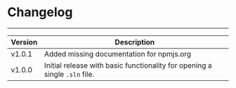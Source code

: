 # Changelog
---

|Version|Description|
|---|---|
|v1.0.1|Added missing documentation for npmjs.org|
|v1.0.0|Initial release with basic functionality for opening a single `.sln` file.|
